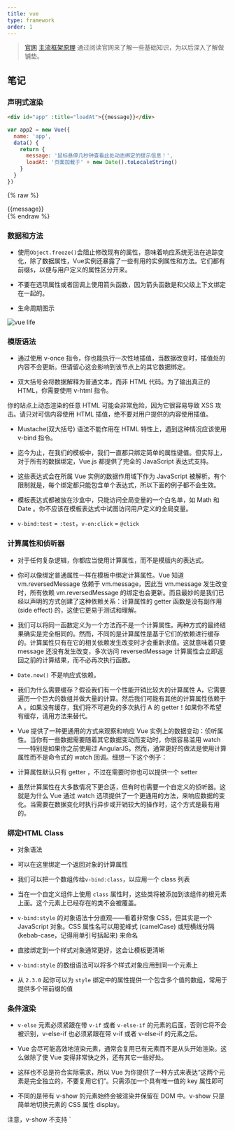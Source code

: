 ```yaml
---
title: vue
type: framework
order: 1
---
```


> [官网](https://cn.vuejs.org/v2/guide/installation.html)
> [主流框架原理](../questions/framework.html#vue)
> 通过阅读官网来了解一些基础知识，为以后深入了解做铺垫。

## 笔记

### 声明式渲染

```html
<div id="app" :title="loadAt">{{message}}</div>
```

```js
var app2 = new Vue({
  name: 'app',
  data() {
    return {
      message: '鼠标悬停几秒钟查看此处动态绑定的提示信息！',
      loadAt: '页面加载于' + new Date().toLocaleString()
    }
  }
})
```

{% raw %}
<div id="vue-state-demo" class="demo" :title="loadAt">{{message}}</div>
<script>
  var app2 = new Vue({
    el: '#vue-state-demo',
    data() {
      return {
        message: '鼠标悬停几秒钟查看此处动态绑定的提示信息！',
        loadAt: '页面加载于' + new Date().toLocaleString()
      }
    }
  })
</script>
{% endraw %}

### 数据和方法

- 使用`Object.freeze()`会阻止修改现有的属性，意味着响应系统无法在追踪变化，除了数据属性，Vue实例还暴露了一些有用的实例属性和方法。它们都有前缀`$`，以便与用户定义的属性区分开来。

- 不要在选项属性或者回调上使用箭头函数，因为箭头函数是和父级上下文绑定在一起的。

- 生命周期图示

![vue life](https://cn.vuejs.org/images/lifecycle.png)

### 模版语法

- 通过使用 v-once 指令，你也能执行一次性地插值，当数据改变时，插值处的内容不会更新。但请留心这会影响到该节点上的其它数据绑定。

- 双大括号会将数据解释为普通文本，而非 HTML 代码。为了输出真正的 HTML，你需要使用 v-html 指令。

<p class="tip">你的站点上动态渲染的任意 HTML 可能会非常危险，因为它很容易导致 XSS 攻击。请只对可信内容使用 HTML 插值，绝不要对用户提供的内容使用插值。</p>

- Mustache(双大括号) 语法不能作用在 HTML 特性上，遇到这种情况应该使用 v-bind 指令。

- 迄今为止，在我们的模板中，我们一直都只绑定简单的属性键值。但实际上，对于所有的数据绑定，Vue.js 都提供了完全的 JavaScript 表达式支持。

- 这些表达式会在所属 Vue 实例的数据作用域下作为 JavaScript 被解析。有个限制就是，每个绑定都只能包含单个表达式，所以下面的例子都不会生效。

- 模板表达式都被放在沙盒中，只能访问全局变量的一个白名单，如 Math 和 Date 。你不应该在模板表达式中试图访问用户定义的全局变量。

- `v-bind:test` = `:test`，`v-on:click` = `@click`

### 计算属性和侦听器

- 对于任何复杂逻辑，你都应当使用计算属性，而不是模版内的表达式。

- 你可以像绑定普通属性一样在模板中绑定计算属性。Vue 知道 vm.reversedMessage 依赖于 vm.message，因此当 vm.message 发生改变时，所有依赖 vm.reversedMessage 的绑定也会更新。而且最妙的是我们已经以声明的方式创建了这种依赖关系：计算属性的 getter 函数是没有副作用 (side effect) 的，这使它更易于测试和理解。

- 我们可以将同一函数定义为一个方法而不是一个计算属性。两种方式的最终结果确实是完全相同的。然而，不同的是计算属性是基于它们的依赖进行缓存的。计算属性只有在它的相关依赖发生改变时才会重新求值。这就意味着只要 message 还没有发生改变，多次访问 reversedMessage 计算属性会立即返回之前的计算结果，而不必再次执行函数。

- `Date.now()` 不是响应式依赖。

- 我们为什么需要缓存？假设我们有一个性能开销比较大的计算属性 A，它需要遍历一个巨大的数组并做大量的计算。然后我们可能有其他的计算属性依赖于 A 。如果没有缓存，我们将不可避免的多次执行 A 的 getter！如果你不希望有缓存，请用方法来替代。

- Vue 提供了一种更通用的方式来观察和响应 Vue 实例上的数据变动：侦听属性。当你有一些数据需要随着其它数据变动而变动时，你很容易滥用 watch——特别是如果你之前使用过 AngularJS。然而，通常更好的做法是使用计算属性而不是命令式的 watch 回调。细想一下这个例子：

- 计算属性默认只有 getter ，不过在需要时你也可以提供一个 setter

- 虽然计算属性在大多数情况下更合适，但有时也需要一个自定义的侦听器。这就是为什么 Vue 通过 watch 选项提供了一个更通用的方法，来响应数据的变化。当需要在数据变化时执行异步或开销较大的操作时，这个方式是最有用的。

### 绑定HTML Class

- 对象语法

- 可以在这里绑定一个返回对象的计算属性

- 我们可以把一个数组传给`v-bind:class`，以应用一个 class 列表

- 当在一个自定义组件上使用 `class` 属性时，这些类将被添加到该组件的根元素上面。这个元素上已经存在的类不会被覆盖。

- `v-bind:style` 的对象语法十分直观——看着非常像 CSS，但其实是一个 JavaScript 对象。CSS 属性名可以用驼峰式 (camelCase) 或短横线分隔 (kebab-case，记得用单引号括起来) 来命名

- 直接绑定到一个样式对象通常更好，这会让模板更清晰

- `v-bind:style` 的数组语法可以将多个样式对象应用到同一个元素上

- 从 `2.3.0` 起你可以为 `style` 绑定中的属性提供一个包含多个值的数组，常用于提供多个带前缀的值

### 条件渲染

- `v-else` 元素必须紧跟在带 `v-if` 或者 `v-else-if` 的元素的后面，否则它将不会被识别，v-else-if 也必须紧跟在带 v-if 或者 v-else-if 的元素之后。

- Vue 会尽可能高效地渲染元素，通常会复用已有元素而不是从头开始渲染。这么做除了使 Vue 变得非常快之外，还有其它一些好处。

- 这样也不总是符合实际需求，所以 Vue 为你提供了一种方式来表达“这两个元素是完全独立的，不要复用它们”。只需添加一个具有唯一值的 key 属性即可

- 不同的是带有 v-show 的元素始终会被渲染并保留在 DOM 中。v-show 只是简单地切换元素的 CSS 属性 display。

<p class="tip">注意，v-show 不支持 `<template>` 元素，也不支持 `v-else`。</p>

- `v-if` vs `v-show`
v-if 是“真正”的条件渲染，因为它会确保在切换过程中条件块内的事件监听器和子组件适当地被销毁和重建。

v-if 也是惰性的：如果在初始渲染时条件为假，则什么也不做——直到条件第一次变为真时，才会开始渲染条件块。

相比之下，v-show 就简单得多——不管初始条件是什么，元素总是会被渲染，并且只是简单地基于 CSS 进行切换。

一般来说，v-if 有更高的切换开销，而 v-show 有更高的初始渲染开销。因此，如果需要非常频繁地切换，则使用 v-show 较好；如果在运行时条件很少改变，则使用 v-if 较好。

- 当 v-if 与 v-for 一起使用时，v-for 具有比 v-if 更高的优先级。

### 列表渲染

- 我们用 v-for 指令根据一组数组的选项列表进行渲染。v-for 指令需要使用 item in items 形式的特殊语法，items 是源数据数组并且 item 是数组元素迭代的别名。

- 在 v-for 块中，我们拥有对父作用域属性的完全访问权限。v-for 还支持一个可选的第二个参数为当前项的索引，形式（`v-for="(item, index) in items`"）。

- 你也可以用 v-for 通过一个对象的属性来迭代，形式（`v-for="(value, key) in object`"）。

<p class="tip">在遍历对象时，是按 Object.keys() 的结果遍历，但是不能保证它的结果在不同的 JavaScript 引擎下是一致的。</p>

- 当 Vue.js 用 v-for 正在更新已渲染过的元素列表时，它默认用“就地复用”策略。如果数据项的顺序被改变，Vue 将不会移动 DOM 元素来匹配数据项的顺序， 而是简单复用此处每个元素，并且确保它在特定索引下显示已被渲染过的每个元素。这个类似 Vue 1.x 的 track-by="$index" 。

- 这个默认的模式是高效的，但是只适用于不依赖子组件状态或临时 DOM 状态 (例如：表单输入值) 的列表渲染输出。

- Vue 包含一组观察数组的变异方法，所以它们也将会触发视图更新。这些方法如下：
    `push()`
    `pop()`
    `shift()`
    `unshift()`
    `splice()`
    `sort()`
    `reverse()`
    
- 变异方法 (mutation method)，顾名思义，会改变被这些方法调用的原始数组。相比之下，也有非变异 (non-mutating method) 方法，例如：filter(), concat() 和 slice() 。这些不会改变原始数组，但总是返回一个新数组。当使用非变异方法时，可以用新数组替换旧数组：

- 你可能认为这将导致 Vue 丢弃现有 DOM 并重新渲染整个列表。幸运的是，事实并非如此。Vue 为了使得 DOM 元素得到最大范围的重用而实现了一些智能的、启发式的方法，所以用一个含有相同元素的数组去替换原来的数组是非常高效的操作。

- 由于 JavaScript 的限制，Vue 不能检测以下变动的数组：

1. 当你利用索引直接设置一个项时，例如：vm.items[indexOfItem] = newValue
1. 当你修改数组的长度时，例如：vm.items.length = newLength

- 可以使用 `vm.$set` 实例方法，该方法是全局方法 `Vue.set` 的一个别名：

- 为了解决第二类问题，你可以使用 `splice`

- Vue 不能检测对象属性的添加或删除：

- 对于已经创建的实例，Vue 不能动态添加根级别的响应式属性。但是，可以使用 `Vue.set(object, key, value)` / `vm.$set` 方法向嵌套对象添加响应式属性

- 有时你可能需要为已有对象赋予多个新属性，比如使用 `Object.assign()` 或 `_.extend()`。在这种情况下，你应该用两个对象的属性创建一个新的对象。所以，如果你想添加新的响应式属性

### 事件处理

- 可以用 v-on 指令监听 DOM 事件，并在触发时运行一些 JavaScript 代码。

- 然而许多事件处理逻辑会更为复杂，所以直接把 JavaScript 代码写在 v-on 指令中是不可行的。因此 v-on 还可以接收一个需要调用的方法名称。

- 除了直接绑定到一个方法，也可以在内联 JavaScript 语句中调用方法（就是往函数里传参数）

- 有时也需要在内联语句处理器中访问原始的 DOM 事件。可以用特殊变量 `$event` 把它传入方法

- Vue.js 为 v-on 提供了事件修饰符。之前提过，修饰符是由点开头的指令后缀来表示的。
    .stop
    .prevent
    .capture
    .self
    .once
    .passive

- 使用修饰符时，顺序很重要；相应的代码会以同样的顺序产生。因此，用 `v-on:click.prevent.self` 会阻止所有的点击，而 `v-on:click.self.prevent` 只会阻止对元素自身的点击。

> 2.1.4 新增

- 不像其它只能对原生的 DOM 事件起作用的修饰符，.once 修饰符还能被用到自定义的组件事件上。如果你还没有阅读关于组件的文档，现在大可不必担心。

> 2.3.0 新增

- Vue 还对应 addEventListener 中的 passive 选项提供了 .passive 修饰符。这个 .passive 修饰符尤其能够提升移动端的性能。

<p class="tip">不要把 `.passive` 和 `.prevent` 一起使用，因为 `.prevent` 将会被忽略，同时浏览器可能会向你展示一个警告。请记住，`.passive` 会告诉浏览器你不想阻止事件的默认行为。</p>

你可能注意到这种事件监听的方式违背了关注点分离 (separation of concern) 这个长期以来的优良传统。但不必担心，因为所有的 Vue.js 事件处理方法和表达式都严格绑定在当前视图的 ViewModel 上，它不会导致任何维护上的困难。实际上，使用 v-on 有几个好处：

- 扫一眼 HTML 模板便能轻松定位在 JavaScript 代码里对应的方法。

- 因为你无须在 JavaScript 里手动绑定事件，你的 ViewModel 代码可以是非常纯粹的逻辑，和 DOM 完全解耦，更易于测试。

- 当一个 ViewModel 被销毁时，所有的事件处理器都会自动被删除。你无须担心如何自己清理它们。

### 表单输入绑定

- 你可以用 `v-model` 指令在表单 `<input>` 及 `<textarea>` 元素上创建双向数据绑定。它会根据控件类型自动选取正确的方法来更新元素。尽管有些神奇，但 `v-model` 本质上不过是语法糖。它负责监听用户的输入事件以更新数据，并对一些极端场景进行一些特殊处理。

- 如果 `v-model` 表达式的初始值未能匹配任何选项，`<select>` 元素将被渲染为“未选中”状态。在 iOS 中，这会使用户无法选择第一个选项。因为这样的情况下，iOS 不会触发 `change` 事件。因此，更推荐像上面这样提供一个值为空的禁用选项。

- 修饰符
    `.lazy`
    `.number`
    `.trim`

### 组件基础

- 因为组件是可复用的 Vue 实例，所以它们与 new Vue 接收相同的选项，例如 data、computed、watch、methods 以及生命周期钩子等。仅有的例外是像 el 这样根实例特有的选项。

- 一个组件的 `data` 选项必须是一个函数，因此每个实例可以维护一份被返回对象的独立的拷贝

- 全局注册和局部注册。至此，我们的组件都只是通过 Vue.component 全局注册的：

- Prop 是你可以在组件上注册的一些自定义特性。当一个值传递给一个 prop 特性的时候，它就变成了那个组件实例的一个属性。为了给博文组件传递一个标题，我们可以用一个 props 选项将其包含在该组件可接受的 prop 列表中：

- 单个根元素

- 子组件调用父组件的方法，使用`this.$emit`

- 插槽

- 动态组件

### Prop

- HTML 中的特性名是大小写不敏感的，所以浏览器会把所有大写字符解释为小写字符。这意味着当你使用 DOM 中的模板时，camelCase (驼峰命名法) 的 prop 名需要使用其等价的 kebab-case (短横线分隔命名),如果你使用字符串模板，那么这个限制就不存在了。

- 如果你想要将一个对象的所有属性都作为 `prop` 传入，你可以使用不带参数的 `v-bind` (取代 `v-bind:prop-name`)。例如，对于一个给定的对象 `post`

- 所有的 prop 都使得其父子 prop 之间形成了一个单向下行绑定：父级 prop 的更新会向下流动到子组件中，但是反过来则不行。这样会防止从子组件意外改变父级组件的状态，从而导致你的应用的数据流向难以理解。

- 额外的，每次父级组件发生更新时，子组件中所有的 prop 都将会刷新为最新的值。这意味着你不应该在一个子组件内部改变 prop。如果你这样做了，Vue 会在浏览器的控制台中发出警告。

- 我们可以为组件的 prop 指定验证要求，例如你知道的这些类型。如果有一个需求没有被满足，则 Vue 会在浏览器控制台中警告你。这在开发一个会被别人用到的组件时尤其有帮助。

- 将原生事件绑定到组件

- `.sync`

### 插槽

- 插槽内容

```html
<navigation-link url="/profile">
  Your Profile
</navigation-link>
```

`<navigation-link>`:

```html
<a
  :href="url"
  class="nav-link">
  <slot></slot>
</a>
```

- 具名插槽

```html
<div class="container">
  <header>
    <slot name="header"></slot>
  </header>
  <main>
    <slot></slot>
  </main>
  <footer>
    <slot name="footer"></slot>
  </footer>
</div>
```

在向具名插槽提供内容的时候，我们可以在一个父组件的 `<template>` 元素上使用 slot 特性：

```html
<base-layout>
  <template slot="header">
    <h1>Here might be a page title</h1>
  </template>

  <p>A paragraph for the main content.</p>
  <p>And another one.</p>

  <template slot="footer">
    <p>Here's some contact info</p>
  </template>
</base-layout>
```

另一种 `slot` 特性的用法是直接用在一个普通的元素上：

```html
<base-layout>
  <h1 slot="header">Here might be a page title</h1>

  <p>A paragraph for the main content.</p>
  <p>And another one.</p>

  <p slot="footer">Here's some contact info</p>
</base-layout>
```

我们还是可以保留一个未命名插槽，这个插槽是默认插槽，也就是说它会作为所有未匹配到插槽的内容的统一出口。

- 插槽作用域

### 动态组件 & 异步组件

- 重新创建动态组件的行为通常是非常有用的，但是在这个案例中，我们更希望那些标签的组件实例能够被在它们第一次被创建的时候缓存下来。为了解决这个问题，我们可以用一个 `<keep-alive>` 元素将其动态组件包裹起来。

- 处理加载状态

### 处理边界情况

- 循环引用

组件是可以在它们自己的模板中调用自身的。不过它们只能通过 name 选项来做这件事：

### 进入/离开 & 列表过渡

- 在 CSS 过渡和动画中自动应用 class
- 可以配合使用第三方 CSS 动画库，如 Animate.css
- 在过渡钩子函数中使用 JavaScript 直接操作 DOM
- 可以配合使用第三方 JavaScript 动画库，如 Velocity.js

- Vue 提供了 transition 的封装组件，在下列情形中，可以给任何元素和组件添加进入/离开过渡

### 插件

- 插件通常会为 Vue 添加全局功能。插件的范围没有限制——一般有下面几种：

    添加全局方法或者属性，如: vue-custom-element

    添加全局资源：指令/过滤器/过渡等，如 vue-touch

    通过全局 mixin 方法添加一些组件选项，如: vue-router

    添加 Vue 实例方法，通过把它们添加到 Vue.prototype 上实现。

    一个库，提供自己的 API，同时提供上面提到的一个或多个功能，如 vue-router

- Vue.js 的插件应当有一个公开方法 install 。这个方法的第一个参数是 Vue 构造器，第二个参数是一个可选的选项对象：

```js
const AsyncComponent = () => ({
  // 需要加载的组件 (应该是一个 `Promise` 对象)
  component: import('./MyComponent.vue'),
  // 异步组件加载时使用的组件
  loading: LoadingComponent,
  // 加载失败时使用的组件
  error: ErrorComponent,
  // 展示加载时组件的延时时间。默认值是 200 (毫秒)
  delay: 200,
  // 如果提供了超时时间且组件加载也超时了，
  // 则使用加载失败时使用的组件。默认值是：`Infinity`
  timeout: 3000
})
```

### 开发插件
插件通常会为 Vue 添加全局功能。插件的范围没有限制——一般有下面几种：

添加全局方法或者属性，如: vue-custom-element

添加全局资源：指令/过滤器/过渡等，如 vue-touch

通过全局 mixin 方法添加一些组件选项，如: vue-router

添加 Vue 实例方法，通过把它们添加到 Vue.prototype 上实现。

一个库，提供自己的 API，同时提供上面提到的一个或多个功能，如 vue-router

**Vue.js 的插件应当有一个公开方法 install 。这个方法的第一个参数是 Vue 构造器，第二个参数是一个可选的选项对象：**
```js
MyPlugin.install = function (Vue, options) {
  // 1. 添加全局方法或属性
  Vue.myGlobalMethod = function () {
    // 逻辑...
  }

  // 2. 添加全局资源
  Vue.directive('my-directive', {
    bind (el, binding, vnode, oldVnode) {
      // 逻辑...
    }
    ...
  })

  // 3. 注入组件
  Vue.mixin({
    created: function () {
      // 逻辑...
    }
    ...
  })

  // 4. 添加实例方法
  Vue.prototype.$myMethod = function (methodOptions) {
    // 逻辑...
  }
}
```
### 使用插件
通过`Vue.use()`使用插件，第一个参数是插件，第二个参数是选项对象

## Vue Api note

### data

需要使用函数返回新的对象，以保证每个实例的`data`对象都是独立的

### computed

计算属性的结果会被缓存，除非依赖的响应式属性出现更新，非响应式属性不能触发自动更新操作

> 第一个参数是`vm`

### methods

不能使用箭头函数，会出现绑定的上下文不是`vm`的情况

### watch

也不能使用箭头函数

### template

有`render`函数，该选项会被忽略
模板将会 替换 挂载的元素。挂载元素的内容都将被忽略，除非模板的内容有分发插槽。

### render

如果组件是一个函数组件，渲染函数还会接收一个额外的 context 参数，为没有实例的函数组件提供上下文信息。

### 生命周期钩子

> 不能使用箭头函数

- `beforeCreate`：在实例初始化之后，数据观测 (`data observer`) 和 `event/watcher` 事件配置之前被调用。这里访问不到`data`，`methods`和`watch`

- `created`: 在实例创建完成后被立即调用。在这一步，实例已完成以下的配置：数据观测 (`data observer`)，属性和方法的运算，`watch/event` 事件回调。然而，挂载阶段还没开始，`$el` 属性目前不可见。这一步完成了渲染前的准备动作，真实的`dom`还未渲染。

- `beforeMount`: 在挂载开始之前被调用：相关的 `render` 函数首次被调用。该钩子在服务器端渲染期间不被调用。这一步产生了真实`dom`结构，但是还是没有挂载到真实`dom`节点上。

- `mounted`: `el` 被新创建的 `vm.$el` 替换，并挂载到实例上去之后调用该钩子。如果 `root` 实例挂载了一个文档内元素，当 `mounted` 被调用时 `vm.$el` 也在文档内。注意 `mounted` 不会承诺所有的子组件也都一起被挂载。如果你希望等到整个视图都渲染完毕，可以用 `vm.$nextTick` 替换掉 `mounted`。这一步可以使用实例的`$el`属性来修改渲染后的`dom`结构，不过这么做比较低效，因为此时操作的是真实的`dom`

- `beforeUpdate`: 数据更新时调用，发生在虚拟 `DOM` 打补丁之前。这里适合在更新之前访问现有的 `DOM`，比如手动移除已添加的事件监听器。该钩子在服务器端渲染期间不被调用，因为只有初次渲染会在服务端进行。这一步发生在`watch`之后，如果更新的值有`watcher`。更新`data`才会触发，更新`methods`不会触发。

- `updated`: 由于数据更改导致的虚拟 DOM 重新渲染和打补丁，在这之后会调用该钩子。当这个钩子被调用时，组件 DOM 已经更新，所以你现在可以执行依赖于 DOM 的操作。然而在大多数情况下，你应该避免在此期间更改状态。如果要相应状态改变，通常最好使用计算属性或 watcher 取而代之。注意 updated 不会承诺所有的子组件也都一起被重绘。如果你希望等到整个视图都重绘完毕，可以用 vm.$nextTick 替换掉 updated

- `activated`: keep-alive 组件激活时调用。该钩子在服务器端渲染期间不被调用。

- `deactivated`: keep-alive 组件停用时调用。该钩子在服务器端渲染期间不被调用。

- `beforeDestroy`: 实例销毁之前调用。在这一步，实例仍然完全可用。该钩子在服务器端渲染期间不被调用。

- `destroyed`: Vue 实例销毁后调用。调用后，Vue 实例指示的所有东西都会解绑定，所有的事件监听器会被移除，所有的子实例也会被销毁。该钩子在服务器端渲染期间不被调用。

- `errorCaptured`: 当捕获一个来自子孙组件的错误时被调用。此钩子会收到三个参数：错误对象、发生错误的组件实例以及一个包含错误来源信息的字符串。此钩子可以返回 false 以阻止该错误继续向上传播。

### vm.$watch

- 在变异 (不是替换) 对象或数组时，旧值将与新值相同，因为它们的引用指向同一个对象/数组。Vue 不会保留变异之前值的副本。

## 参考资料

> [链接](https://ustbhuangyi.github.io/vue-analysis/)

### 笔记

>通过阅读其他人的文档来了解他们是怎么拆分和阅读源码的，前提是你对源码和仓库结构有一定了解。

下面记录阅读上面电子书的一些重点、笔记：

### `runtime only` VS `runtime with compiler`

使用`vue-loader`将`template`编译成`js`，只需要使用到`runtime only`版本的`Vue`，因此更轻量。
相反，如果使用到`template`属性，则需要使用`runtime with compiler`将`template`编译成`js`。
所以使用脚手架一般采用`rumtime only`，而在浏览器中一般使用`runtime with compiler`。

### 拆分过程

- 简要介绍仓库结构和前置知识。
- 从最简单的渲染`hello vue`开始，这点和我基本一致。
- `Vue`实例挂载的实现，直接从`$mount`开始说起，这点和我不同，我是一步步分析下来，且行且看。

## 我理解的Vue源码

<p class="tip">通篇使用的`Vue`版本：2.5.0<br>前置知识：`webpack`、`flow`</p>

## Vue core

`Vue`是一个很流行的前端框架，那么它的原理是什么呢？下面来一步一步解析`Vue`的源代码，看看它是怎么实现的，做到知己知彼，百战不殆。

## 下载仓库

`github`下载`Vue`，`github`快要被`微软`收购了，希望做的越来越好吧！现在发现`github`真是程序员不可缺少的网站啊～

## package.json

拿到一个项目，首先查看`package.json`，看看它是怎么打包，发布以及测试的。我们的目的是查看源代码，所以直接看是如何打包成`Vue.js`就行了。

## npm run build

从`package.json`我们可以看到`npm run build`命令是用来打包代码成`vue.js`的，内容是：

```bash
node build/build.js
```

所以接下来看一下`build.js`到底有什么

## build.js

这个脚本中引入了`config.js`，可以看到在`config.js`脚本中，输出`dist/vue.js`的`key-value`是：

```js
'web-full-dev': {
  entry: resolve('web/entry-runtime-with-compiler.js'),
  dest: resolve('dist/vue.js'),
  format: 'umd',
  env: 'development',
  alias: { he: './entity-decoder' },
  banner
}
```

可以看到入口文件是`web/entry-runtime-with-compiler.js`，找到`src/platforms/web/entry-runtime-with-compiler.js`文件。

从名字来看，这里应该是进入`runtime` 时带上`compiler`，然后可以看到这里面有

```js
import Vue from './runtime/index'
```

继续查看`./runtime/index`，从这地方`export`出来的应该是`Vue`的运行时，里面有这样一段：

```js
import Vue from 'core/index'
```

`core/index`就是`Vue`的核心代码。

以上就是打包顺序，理清一下：

1. `src/platforms/web/entry-runtime-with-compiler.js`
1. `runtime/index`
1. `core/index`

## 打包后的代码结构

上面说到了`Vue`仓库的打包顺序，那么最终产生的代码结构是怎么样的呢？
直接看打包后的`vue.js`也是一种方法，不够明显不够明智，应该直接看未打包之前的代码来推算出打包过后的代码结构
看之前需要了解一下`flow`，跟`typescript`类似。
这里揭晓一下答案：
- `Vue`就是在全局对象（`node`环境下是`global`，浏览器环境下是`window`，其他环境对应该环境的全局变量）下挂载的一个构造函数。
- 这个构造函数有着自己众多的原型
- 当使用`new`关键词创建实例时，该实例会继承构造函数的所有原型
- 随着实例的创建，完成了传入对象参数到渲染至浏览器的一系列步骤
- 大致过程就是这样，具体细节后面讨论

## 从`hello vue`开始

不管学什么先从`hello world`开始，这是一条永恒不变的真理，首先看看下面这段代码`vue`是怎么执行的，了解了它之后，才可以向更深层次的应用进发：

```html
<div>{{hello}}</div>
```
```js
new Vue({
  name: 'hello vue',
  data () {
    hello: 'i am hello vue'
  }
})
```

### 观察`vue.js`

假设你对打包之前的项目结构比较了解，安装依赖，运行`npm run build`，这里直接从生成的`dist/vue.js`文件开始看起，好处是节省时间成本，不用到处跳转找依赖函数，不过不了解的地方还是需要查阅一下`src`中的代码。

### 入口

首先看看`Vue`构造函数是怎么挂载在全局对象上的：

```js
(function (global, factory) {
	typeof exports === 'object' && typeof module !== 'undefined' ? module.exports = factory() :
	typeof define === 'function' && define.amd ? define(factory) :
	(global.Vue = factory());
}(this, (function () { 
  'use strict';
  // ...
  return Vue$3
})
```
可以看到，通过自运行函数传入`this`和`factory`函数，来将`Vue$3`赋值给`global.vue`，这里的`this`会默认取全局上下文，即不同环境下的全局对象。

---

接下来看看`Vue$3`：
```js
function Vue$3 (options) {
  if ("development" !== 'production' &&
    !(this instanceof Vue$3)
  ) {
    warn('Vue is a constructor and should be called with the `new` keyword');
  }
  this._init(options);
}
```
`options`就是我们传入的：
```js
{
  name: 'hello vue',
  data () {
    hello: 'i am hello vue'
  }
}
```
这一部分，至此，入口函数找到了，他会判断你是不是使用了`new`来创建实例，以及调用一个`this._init(options)`方法，前文所说，这个`_init`方法肯定存在于`Vue$3`的`prototype`上。

### _init(options)

首先`factory`函数中执行了`initMixin(Vue$3)`，下面看一下这个函数：
```js
var uid$1 = 0;
function initMixin (Vue) {
  Vue.prototype._init = function (options) {
    var vm = this;
    // a uid
    vm._uid = uid$1++;

    var startTag, endTag;
    /* istanbul ignore if */
    if ("development" !== 'production' && config.performance && mark) {
      startTag = "vue-perf-start:" + (vm._uid);
      endTag = "vue-perf-end:" + (vm._uid);
      mark(startTag);
    }

    // a flag to avoid this being observed
    vm._isVue = true;
    // merge options
    if (options && options._isComponent) {
      // optimize internal component instantiation
      // since dynamic options merging is pretty slow, and none of the
      // internal component options needs special treatment.
      initInternalComponent(vm, options);
    } else {
      vm.$options = mergeOptions(
        resolveConstructorOptions(vm.constructor),
        options || {},
        vm
      );
    }
    /* istanbul ignore else */
    {
      initProxy(vm);
    }
    // expose real self
    vm._self = vm;
    initLifecycle(vm);
    initEvents(vm);
    initRender(vm);
    callHook(vm, 'beforeCreate');
    initInjections(vm); // resolve injections before data/props
    initState(vm);
    initProvide(vm); // resolve provide after data/props
    callHook(vm, 'created');

    /* istanbul ignore if */
    if ("development" !== 'production' && config.performance && mark) {
      vm._name = formatComponentName(vm, false);
      mark(endTag);
      measure(("vue " + (vm._name) + " init"), startTag, endTag);
    }

    if (vm.$options.el) {
      vm.$mount(vm.$options.el);
    }
  };
}
```
可以看到，这个函数在挂载到全局对象时就已经执行了，当构造函数实例化时，就可以直接调用原型上的`_init`函数了，实例在这里挂载了一些属性（通过`this`挂载，这里的`this`就是指实例对象了)
下面来一步一步分析`_init`干了些什么事

#### 挂载_uid和_isVue

```js
var vm = this;
// a uid
vm._uid = uid$1++;

var startTag, endTag;
/* istanbul ignore if */
if ("development" !== 'production' && config.performance && mark) {
  startTag = "vue-perf-start:" + (vm._uid);
  endTag = "vue-perf-end:" + (vm._uid);
  mark(startTag);
}

// a flag to avoid this being observed
vm._isVue = true;
```

#### mergeOptions

```js
// merge options
if (options && options._isComponent) {
  // optimize internal component instantiation
  // since dynamic options merging is pretty slow, and none of the
  // internal component options needs special treatment.
  initInternalComponent(vm, options);
} else {
  vm.$options = mergeOptions(
    resolveConstructorOptions(vm.constructor),
    options || {},
    vm
  );
}
/* istanbul ignore else */
{
  initProxy(vm);
}
// expose real self
vm._self = vm
```
首先我们走了
```js
vm.$options = mergeOptions(
  resolveConstructorOptions(vm.constructor),
  options || {},
  vm
);
```
和
```js
{
  initProxy(vm)
}
```
部分，下面分析一下这部分干了些什么：

---

```js
function resolveConstructorOptions (Ctor) {
  var options = Ctor.options;
  if (Ctor.super) {
    var superOptions = resolveConstructorOptions(Ctor.super);
    var cachedSuperOptions = Ctor.superOptions;
    if (superOptions !== cachedSuperOptions) {
      // super option changed,
      // need to resolve new options.
      Ctor.superOptions = superOptions;
      // check if there are any late-modified/attached options (#4976)
      var modifiedOptions = resolveModifiedOptions(Ctor);
      // update base extend options
      if (modifiedOptions) {
        extend(Ctor.extendOptions, modifiedOptions);
      }
      options = Ctor.options = mergeOptions(superOptions, Ctor.extendOptions);
      if (options.name) {
        options.components[options.name] = Ctor;
      }
    }
  }
  return options
}
```
> super关键字用于访问和调用一个对象的父对象上的函数。
>在构造函数中使用时，super关键字将单独出现，并且必须在使用this关键字之前使用。super关键字也可以用来调用父对象上的函数。
```js
// 调用 父对象/父类 的构造函数
super([arguments]); 
// 调用 父对象/父类 上的方法
super.functionOnParent([arguments]); 
```
这个函数主要用来拿出构造函数的`options`，这里的构造函数就是`Vue`。
下面我们来看看这个函数返回了什么：
`Ctor.super`是`undefined`，因为`Vue`没有父对象。
所以最终返回的是`Ctor.options`，即`Vue`的`options`，对应到源代码就是`Vue$3`。

---

下面再来看看这个`Ctor.options`又是什么东东：
`initGlobalAPI`中有这样一段：
```js
Vue.options = Object.create(null);
ASSET_TYPES.forEach(function (type) {
  Vue.options[type + 's'] = Object.create(null);
});

// this is used to identify the "base" constructor to extend all plain-object
// components with in Weex's multi-instance scenarios.
Vue.options._base = Vue;

extend(Vue.options.components, builtInComponents);
```
可以看到通过执行`initGlobalAPI`...

## 注解

**由于`Vue`源码太过复杂，一步步分析容易掉进回调地狱，所以应该以一种更好的形式展现其中的原理**

- 关于源码一步步实现以及分析可以参考开头的那篇文章，不在此赘述
- 仔细阅读官网上的实现原理
- 首先掌握核心思想，至于实现细节，目前不太适合查看
- 画出原理图，理解实现原理，使用脑图或者流程图